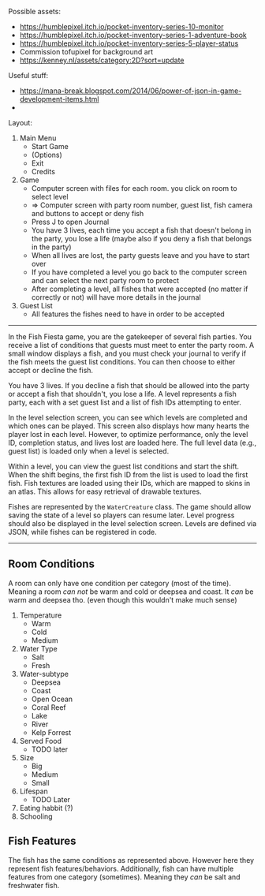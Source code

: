 Possible assets:
- https://humblepixel.itch.io/pocket-inventory-series-10-monitor
- https://humblepixel.itch.io/pocket-inventory-series-1-adventure-book
- https://humblepixel.itch.io/pocket-inventory-series-5-player-status
- Commission tofupixel for background art
- https://kenney.nl/assets/category:2D?sort=update

Useful stuff:
- https://mana-break.blogspot.com/2014/06/power-of-json-in-game-development-items.html
- 

Layout:
1. Main Menu
   - Start Game
   - (Options)
   - Exit
   - Credits
2. Game
   - Computer screen with files for each room. you click on room to select level 
   - => Computer screen with party room number, guest list, fish camera and buttons to accept or deny fish
   - Press J to open Journal
   - You have 3 lives, each time you accept a fish that doesn't belong in the party, you lose a life (maybe also if you deny a fish that belongs in the party)
   - When all lives are lost, the party guests leave and you have to start over
   - If you have completed a level you go back to the computer screen and can select the next party room to protect
   - After completing a level, all fishes that were accepted (no matter if correctly or not) will have more details in the journal
3. Guest List
   - All features the fishes need to have in order to be accepted

---

In the Fish Fiesta game, you are the gatekeeper of several fish parties. You receive a list of conditions that guests must meet to enter the party room. A small window displays a fish, and you must check your journal to verify if the fish meets the guest list conditions. You can then choose to either accept or decline the fish. 

You have 3 lives. If you decline a fish that should be allowed into the party or accept a fish that shouldn't, you lose a life. A level represents a fish party, each with a set guest list and a list of fish IDs attempting to enter. 

In the level selection screen, you can see which levels are completed and which ones can be played. This screen also displays how many hearts the player lost in each level. However, to optimize performance, only the level ID, completion status, and lives lost are loaded here. The full level data (e.g., guest list) is loaded only when a level is selected.

Within a level, you can view the guest list conditions and start the shift. When the shift begins, the first fish ID from the list is used to load the first fish. Fish textures are loaded using their IDs, which are mapped to skins in an atlas. This allows for easy retrieval of drawable textures.

Fishes are represented by the `WaterCreature` class. The game should allow saving the state of a level so players can resume later. Level progress should also be displayed in the level selection screen. Levels are defined via JSON, while fishes can be registered in code.

---

## Room Conditions
A room can only have one condition per category (most of the time). Meaning a room _can not_ be warm and cold or deepsea and coast. It _can_ be warm and deepsea tho. (even though this wouldn't make much sense)

1. Temperature
   - Warm
   - Cold
   - Medium
2. Water Type
   - Salt
   - Fresh
3. Water-subtype
   - Deepsea
   - Coast
   - Open Ocean
   - Coral Reef
   - Lake
   - River
   - Kelp Forrest
4. Served Food
   - TODO later
5. Size
   - Big
   - Medium
   - Small
6. Lifespan
   - TODO Later
7. Eating habbit (?)
8. Schooling

## Fish Features
The fish has the same conditions as represented above. However here they represent fish features/behaviors.
Additionally, fish can have multiple features from one category (sometimes). Meaning they _can_ be salt and freshwater fish.
